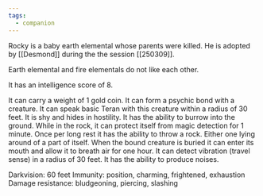 ```yaml
---
tags:
  - companion
---
```


Rocky is a baby earth elemental whose parents were killed. He is adopted by [[Desmond]] during the the session [[250309]].

Earth elemental and fire elementals do not like each other.

It has an intelligence score of 8.

It can carry a weight of 1 gold coin. It can form a psychic bond with a creature. It can speak basic Teran with this creature within a radius of 30 feet.
It is shy and hides in hostility. It has the ability to burrow into the ground. While in the rock, it can protect itself from magic detection for 1 minute.
Once per long rest it has the ability to throw a rock. Either one lying around of a part of itself.
When the bound creature is buried it can enter its mouth and allow it to breath air for one hour.
It can detect vibration (travel sense) in a radius of 30 feet. It has the ability to produce noises.

Darkvision: 60 feet
Immunity: position, charming, frightened, exhaustion
Damage resistance: bludgeoning, piercing, slashing